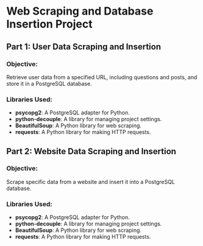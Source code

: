 # Web Scraping and Database Insertion Project


## Part 1: User Data Scraping and Insertion

### Objective:

Retrieve user data from a specified URL, including questions and posts, and store it in a PostgreSQL database.

### Libraries Used:

- **psycopg2**: A PostgreSQL adapter for Python.
- **python-decouple**: A library for managing project settings.
- **BeautifulSoup**: A Python library for web scraping.
- **requests**: A Python library for making HTTP requests.

## Part 2: Website Data Scraping and Insertion

### Objective:

Scrape specific data from a website and insert it into a PostgreSQL database.

### Libraries Used:

- **psycopg2**: A PostgreSQL adapter for Python.
- **python-decouple**: A library for managing project settings.
- **BeautifulSoup**: A Python library for web scraping.
- **requests**: A Python library for making HTTP requests.


